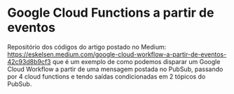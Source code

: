 # Google Cloud Functions a partir de eventos

Repositório dos códigos do artigo postado no Medium: https://eskelsen.medium.com/google-cloud-workflow-a-partir-de-eventos-42c93d8b9cf3 que é um exemplo de como podemos disparar um Google Cloud Workflow a partir de uma mensagem postada no PubSub, passando por 4 cloud functions e tendo saídas condicionadas em 2 tópicos do PubSub.
